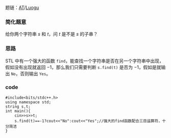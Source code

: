 题链：[AT](https://atcoder.jp/contests/abc279/tasks/abc279_b)/[Luogu](https://www.luogu.com.cn/problem/AT_abc279_b)

### 简化题意
给你两个字符串 $s$ 和 $t$，问 $t$ 是不是 $s$ 的子串？

### 思路
STL 中有一个强大的函数 `find`，能查找一个字符串是否在另一个字符串中出现，假如没有出现就返回 $-1$，那么我们只需要判断 `s.find(t)` 是否为 $-1$，假如是就输出 `No`，否则输出 `Yes`。

### code
```
#include<bits/stdc++.h>
using namespace std;
string s,t;
int main(){
    cin>>s>>t;
    s.find(t)==-1?cout<<"No":cout<<"Yes";//强大的find函数配合三目运算符，十分简洁
}
```
